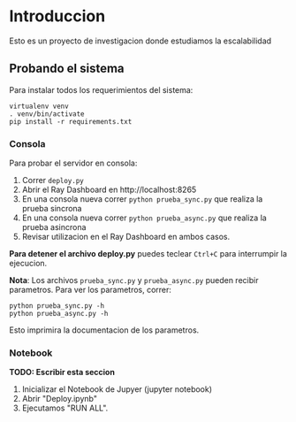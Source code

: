 # Introduccion

Esto es un proyecto de investigacion donde estudiamos la escalabilidad


## Probando el sistema

Para instalar todos los requerimientos del sistema:

```
virtualenv venv
. venv/bin/activate
pip install -r requirements.txt
```

### Consola
Para probar el servidor en consola:

1. Correr `deploy.py`
2. Abrir el Ray Dashboard en http://localhost:8265
3. En una consola nueva correr `python prueba_sync.py` que realiza la prueba sincrona
3. En una consola nueva correr `python prueba_async.py` que realiza la prueba asincrona
4. Revisar utilizacion en el Ray Dashboard en ambos casos.

**Para detener el archivo deploy.py** puedes teclear `Ctrl+C` para interrumpir la ejecucion.

**Nota**: Los archivos `prueba_sync.py` y `prueba_async.py` pueden recibir parametros. Para
ver los parametros, correr:

```
python prueba_sync.py -h
python prueba_async.py -h
```

Esto imprimira la documentacion de los parametros.


### Notebook

**TODO: Escribir esta seccion**

1. Inicializar el Notebook de Jupyer (jupyter notebook)
2. Abrir "Deploy.ipynb"
3. Ejecutamos "RUN ALL".
